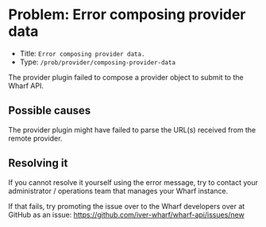# Problem: Error composing provider data

<!-- panels:start -->

<!-- div:right-panel -->

- Title: `Error composing provider data.`
- Type: `/prob/provider/composing-provider-data`

<!-- div:left-panel -->

The provider plugin failed to compose a provider object to submit to
the Wharf API.

<!-- panels:end -->

## Possible causes

The provider plugin might have failed to parse the
URL(s) received from the remote provider.

## Resolving it

If you cannot resolve it yourself using the error message, try to contact your
administrator / operations team that manages your Wharf instance.

If that fails, try promoting the issue over to the Wharf developers over at
GitHub as an issue: <https://github.com/iver-wharf/wharf-api/issues/new>
